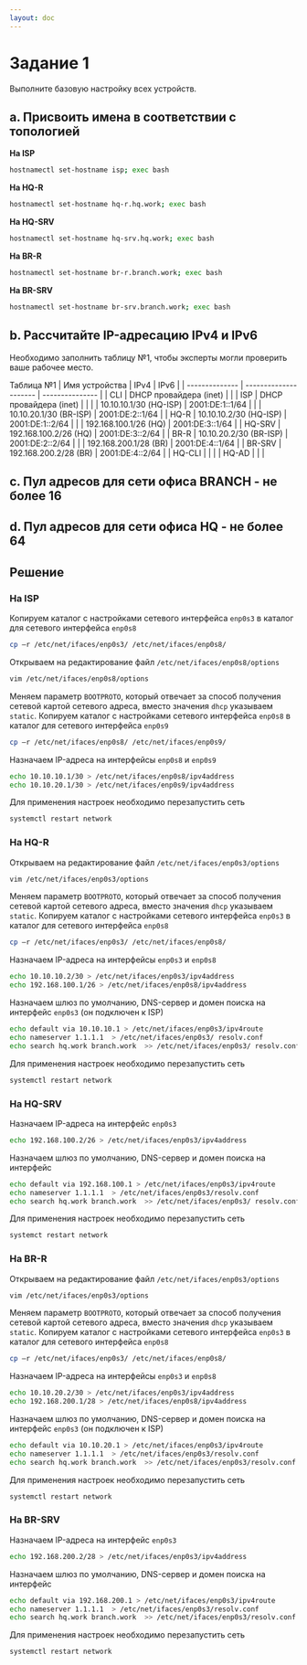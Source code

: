```yaml
---
layout: doc
---
```


# Задание 1
Выполните базовую настройку всех устройств.

## a. Присвоить имена в соответствии с топологией

**На ISP**
```bash
hostnamectl set-hostname isp; exec bash
```

**На HQ-R**
```bash
hostnamectl set-hostname hq-r.hq.work; exec bash
```
**На HQ-SRV**
```bash
hostnamectl set-hostname hq-srv.hq.work; exec bash
```
**На BR-R**
```bash
hostnamectl set-hostname br-r.branch.work; exec bash
```

**На BR-SRV**
```bash
hostnamectl set-hostname br-srv.branch.work; exec bash
```

## b. Рассчитайте  IP-адресацию  IPv4  и  IPv6
Необходимо  заполнить  таблицу  №1,  чтобы эксперты могли проверить ваше рабочее место.

Таблица №1
| Имя устройства | IPv4                   | IPv6            |
| -------------- | ---------------------  | --------------- |
| CLI            | DHCP провайдера (inet) |                 |
| ISP            | DHCP провайдера (inet) |                 |
|                | 10.10.10.1/30 (HQ-ISP) | 2001:DE:1::1/64 |
|                | 10.10.20.1/30 (BR-ISP) | 2001:DE:2::1/64 |
| HQ-R           | 10.10.10.2/30 (HQ-ISP) | 2001:DE:1::2/64 |
|                | 192.168.100.1/26 (HQ)  | 2001:DE:3::1/64 |
| HQ-SRV         | 192.168.100.2/26 (HQ)  | 2001:DE:3::2/64 |
| BR-R           | 10.10.20.2/30 (BR-ISP) | 2001:DE:2::2/64 |
|                | 192.168.200.1/28 (BR)  | 2001:DE:4::1/64 |
| BR-SRV         | 192.168.200.2/28 (BR)  | 2001:DE:4::2/64 |
| HQ-CLI         |                        |                 |
| HQ-AD          |                        |                 |

## c. Пул адресов для сети офиса BRANCH - не более 16

## d. Пул адресов для сети офиса HQ - не более 64

## Решение

### На ISP
Копируем каталог с настройками сетевого интерфейса `enp0s3` в каталог для сетевого интерфейса `enp0s8`
```bash
cp –r /etc/net/ifaces/enp0s3/ /etc/net/ifaces/enp0s8/
```

Открываем на редактирование файл `/etc/net/ifaces/enp0s8/options`
```bash
vim /etc/net/ifaces/enp0s8/options
```

Меняем параметр `BOOTPROTO`, который отвечает за способ получения сетевой картой сетевого адреса, вместо значения `dhcp` указываем `static`. Копируем каталог с настройками сетевого интерфейса `enp0s8` в каталог для сетевого интерфейса `enp0s9`
```bash
cp –r /etc/net/ifaces/enp0s8/ /etc/net/ifaces/enp0s9/
```

Назначаем IP-адреса на интерфейсы `enp0s8` и `enp0s9`
```bash
echo 10.10.10.1/30 > /etc/net/ifaces/enp0s8/ipv4address
echo 10.10.20.1/30 > /etc/net/ifaces/enp0s9/ipv4address
```

Для применения настроек необходимо перезапустить сеть
```bash
systemctl restart network
```

### На HQ-R
Открываем на редактирование файл `/etc/net/ifaces/enp0s3/options`
```bash
vim /etc/net/ifaces/enp0s3/options
```

Меняем параметр `BOOTPROTO`, который отвечает за способ получения сетевой картой сетевого адреса, вместо значения `dhcp` указываем `static`. Копируем каталог с настройками сетевого интерфейса `enp0s3` в каталог для сетевого интерфейса `enp0s8`
```bash
cp –r /etc/net/ifaces/enp0s3/ /etc/net/ifaces/enp0s8/
```

Назначаем IP-адреса на интерфейсы `enp0s3` и `enp0s8`
```bash
echo 10.10.10.2/30 > /etc/net/ifaces/enp0s3/ipv4address
echo 192.168.100.1/26 > /etc/net/ifaces/enp0s8/ipv4address
```

Назначаем шлюз по умолчанию, DNS-сервер и домен поиска на интерфейс `enp0s3` (он подключен к ISP)
```bash
echo default via 10.10.10.1 > /etc/net/ifaces/enp0s3/ipv4route
echo nameserver 1.1.1.1  > /etc/net/ifaces/enp0s3/ resolv.conf
echo search hq.work branch.work  >> /etc/net/ifaces/enp0s3/ resolv.conf
```

Для применения настроек необходимо перезапустить сеть
```bash
systemctl restart network
```

### На HQ-SRV
Назначаем IP-адреса на интерфейс `enp0s3`
```bash
echo 192.168.100.2/26 > /etc/net/ifaces/enp0s3/ipv4address
```

Назначаем шлюз по умолчанию, DNS-сервер и домен поиска на интерфейс
```bash
echo default via 192.168.100.1 > /etc/net/ifaces/enp0s3/ipv4route
echo nameserver 1.1.1.1  > /etc/net/ifaces/enp0s3/resolv.conf
echo search hq.work branch.work  >> /etc/net/ifaces/enp0s3/ resolv.conf
```

Для применения настроек необходимо перезапустить сеть
```bash
systemct restart network
```

### На BR-R
Открываем на редактирование файл `/etc/net/ifaces/enp0s3/options`
```bash
vim /etc/net/ifaces/enp0s3/options
```

Меняем параметр `BOOTPROTO`, который отвечает за способ получения сетевой картой сетевого адреса, вместо значения `dhcp` указываем `static`. Копируем каталог с настройками сетевого интерфейса `enp0s3` в каталог для сетевого интерфейса `enp0s8`
```bash
cp –r /etc/net/ifaces/enp0s3/ /etc/net/ifaces/enp0s8/
```

Назначаем IP-адреса на интерфейсы `enp0s3` и `enp0s8`
```bash
echo 10.10.20.2/30 > /etc/net/ifaces/enp0s3/ipv4address
echo 192.168.200.1/28 > /etc/net/ifaces/enp0s8/ipv4address
```

Назначаем шлюз по умолчанию, DNS-сервер и домен поиска на интерфейс `enp0s3` (он подключен к ISP)
```bash
echo default via 10.10.20.1 > /etc/net/ifaces/enp0s3/ipv4route
echo nameserver 1.1.1.1  > /etc/net/ifaces/enp0s3/resolv.conf
echo search hq.work branch.work  >> /etc/net/ifaces/enp0s3/resolv.conf
```

Для применения настроек необходимо перезапустить сеть
```bash
systemctl restart network
```

### На BR-SRV
Назначаем IP-адреса на интерфейс `enp0s3`
```bash
echo 192.168.200.2/28 > /etc/net/ifaces/enp0s3/ipv4address
```

Назначаем шлюз по умолчанию, DNS-сервер и домен поиска на интерфейс 

```bash
echo default via 192.168.200.1 > /etc/net/ifaces/enp0s3/ipv4route
echo nameserver 1.1.1.1  > /etc/net/ifaces/enp0s3/resolv.conf
echo search hq.work branch.work  >> /etc/net/ifaces/enp0s3/resolv.conf
```

Для применения настроек необходимо перезапустить сеть
```bash
systemctl restart network
```
